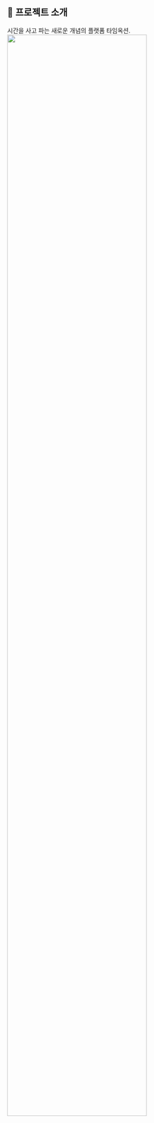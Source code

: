 ## 📝 프로젝트 소개
시간을 사고 파는 새로운 개념의 플랫폼 타임옥션.
<img width="80%" src="[https://github.com/user-attachments/files/19726209/1.pdf](https://github.com/user-attachments/files/19726255/1.pdf)"/>
